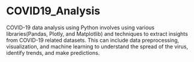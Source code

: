 # COVID19_Analysis
COVID-19 data analysis using Python involves using various libraries(Pandas, Plotly, and Matplotlib) and techniques to extract insights from COVID-19 related datasets. This can include data preprocessing, visualization, and machine learning to understand the spread of the virus, identify trends, and make predictions.   
